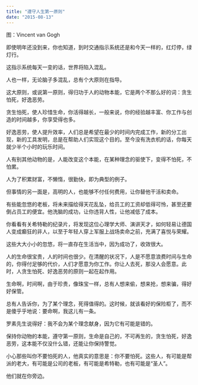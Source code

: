 ```yaml
---
title: "遵守人生第一原则"
date: "2015-08-13"
---
```


图：Vincent van Gogh

即使明年还没到来，你也知道，到时交通指示系统还是和今天一样的，红灯停，绿灯行。

这指示系统每天一变的话，世界将陷入混乱。

人也一样，无论脑子多混乱，总有个大原则在指导。

这大原则，或说第一原则，得归功于人的动物本能，它是两个不那么好的词：贪生怕死，好逸恶劳。

贪生怕死，使人珍惜生命，你活得越长，一般来说，你的经验越丰富、你工作与创造的时间越多，你享受得也多。

好逸恶劳，使人提升效率，人们总是希望在最少的时间内完成工作，新的分工出现，新的工具发明，总是在帮助人们实现这个目的。至今没有洗衣机的话，你每天就少半个小时的玩乐时间。

人有别其他动物的是，人能改变这个本能，在某种理念的驱使下，变得不怕死，不怕累。

人为了积累财富，不懒惰，很勤快，即为典型的例子。

但事情的另一面是，高明的人，也能够不付任何费用，让你替他干活和卖命。

有些能忽悠的老板，将未来描绘得天花乱坠，给员工的工资却低得可怜，甚至还要倒占员工的便宜。他洗脑的成功，让你违背人性，让他减低了成本。

你看看有关希特勒的纪录片，将发现这位心理学大师、演讲天才，如何轻易让德国人变成癫狂的非人，以至于年轻人穿上军服上战场卖命之前，充满了喜悦与荣耀。

这些大大小小的忽悠，将一直存在生活当中，因为成功了，收效很大。

人的生命很宝贵，人的时间也很少。在清醒的状况下，人是不愿意浪费时间与生命的，你得付足够的代价，人们才愿意为你工作。你让人去死，那没人会愿意。此时，人贪生怕死、好逸恶劳的原则一起在起作用。

生命啊，时间啊，由于珍贵，像珠宝一样，总有人想来偷，想来抢，想来骗，得好好保管。

总有人告诉你，为了某个理念，死得值得的。这时候，就该看好的保险柜了，而不是傻乎乎地说：要命啊，我这儿有一条。

罗素先生说得好：我不会为某个理念献身，因为它有可能是错的。

保持你动物的本能，遵守第一原则，生命是自己的，不可再生的，贪生怕死，好逸恶劳，这本能不仅没什么错，还能让你保持警觉。

小心那些叫你不要怕死的人，他真实的意思是：你不要怕死。这些人，有可能是帮派的老大，有可能是公司的老板，有可能是希特勒，也有可能是“圣人”。

他们就在你旁边。
